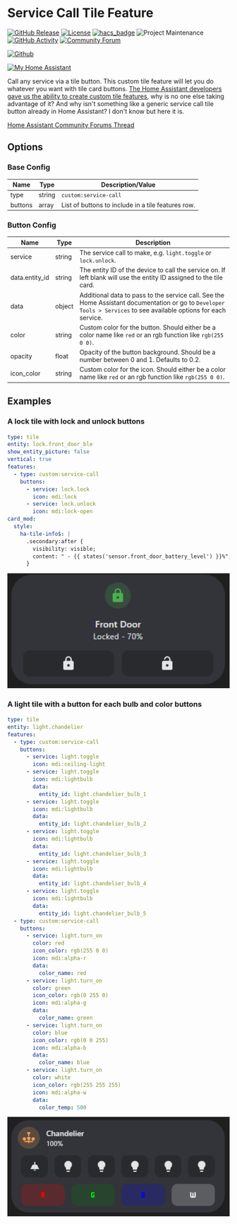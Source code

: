 # Service Call Tile Feature

[![GitHub Release][releases-shield]][releases]
[![License][license-shield]](LICENSE.md)
[![hacs_badge](https://img.shields.io/badge/HACS-Custom-orange.svg?style=for-the-badge)](https://github.com/custom-components/hacs)
![Project Maintenance][maintenance-shield]
[![GitHub Activity][last-commit-shield]][commits]
[![Community Forum][forum-shield]][forum]

[![Github][github]][github]

[![My Home Assistant](https://my.home-assistant.io/badges/hacs_repository.svg)](https://my.home-assistant.io/redirect/hacs_repository/?repository=service-call-tile-feature&owner=Nerwyn&category=Plugin)

Call any service via a tile button. This custom tile feature will let you do whatever you want with tile card buttons. [The Home Assistant developers gave us the ability to create custom tile features](https://developers.home-assistant.io/docs/frontend/custom-ui/custom-card/#tile-features), why is no one else taking advantage of it? And why isn't something like a generic service call tile button already in Home Assistant? I don't know but here it is.

[Home Assistant Community Forums Thread](https://community.home-assistant.io/t/service-call-button-tile-feature/620724)

## Options

### Base Config

| Name    | Type   | Description/Value                                  |
| ------- | ------ | -------------------------------------------------- |
| type    | string | `custom:service-call`                              |
| buttons | array  | List of buttons to include in a tile features row. |

### Button Config

| Name           | Type   | Description                                                                                                                                                        |
| -------------- | ------ | ------------------------------------------------------------------------------------------------------------------------------------------------------------------ |
| service        | string | The service call to make, e.g. `light.toggle` or `lock.unlock`.                                                                                                    |
| data.entity_id | string | The entity ID of the device to call the service on. If left blank will use the entity ID assigned to the tile card.                                                |
| data           | object | Additional data to pass to the service call. See the Home Assistant documentation or go to `Developer Tools > Services` to see available options for each service. |
| color          | string | Custom color for the button. Should either be a color name like `red` or an rgb function like `rgb(255 0 0)`.                                                      |
| opacity        | float  | Opacity of the button background. Should be a number between 0 and 1. Defaults to 0.2.                                                                             |
| icon_color     | string | Custom color for the icon. Should either be a color name like `red` or an rgb function like `rgb(255 0 0)`.                                                        |

## Examples

### A lock tile with lock and unlock buttons

```yaml
type: tile
entity: lock.front_door_ble
show_entity_picture: false
vertical: true
features:
  - type: custom:service-call
    buttons:
      - service: lock.lock
        icon: mdi:lock
      - service: lock.unlock
        icon: mdi:lock-open
card_mod:
  style:
    ha-tile-info$: |
      .secondary:after {
        visibility: visible;
        content: " - {{ states('sensor.front_door_battery_level') }}%";
      }
```

<img src="assets/lock_tile.png" alt="guide" width="600"/>

### A light tile with a button for each bulb and color buttons

```yaml
type: tile
entity: light.chandelier
features:
  - type: custom:service-call
    buttons:
      - service: light.toggle
        icon: mdi:ceiling-light
      - service: light.toggle
        icon: mdi:lightbulb
        data:
          entity_id: light.chandelier_bulb_1
      - service: light.toggle
        icon: mdi:lightbulb
        data:
          entity_id: light.chandelier_bulb_2
      - service: light.toggle
        icon: mdi:lightbulb
        data:
          entity_id: light.chandelier_bulb_3
      - service: light.toggle
        icon: mdi:lightbulb
        data:
          entity_id: light.chandelier_bulb_4
      - service: light.toggle
        icon: mdi:lightbulb
        data:
          entity_id: light.chandelier_bulb_5
  - type: custom:service-call
    buttons:
      - service: light.turn_on
        color: red
        icon_color: rgb(255 0 0)
        icon: mdi:alpha-r
        data:
          color_name: red
      - service: light.turn_on
        color: green
        icon_color: rgb(0 255 0)
        icon: mdi:alpha-g
        data:
          color_name: green
      - service: light.turn_on
        color: blue
        icon_color: rgb(0 0 255)
        icon: mdi:alpha-b
        data:
          color_name: blue
      - service: light.turn_on
        color: white
        icon_color: rgb(255 255 255)
        icon: mdi:alpha-w
        data:
          color_temp: 500
```

<img src="assets/light_tile.png" alt="guide" width="600"/>

[last-commit-shield]: https://img.shields.io/github/last-commit/Nerwyn/service-call-tile-feature?style=for-the-badge
[commits]: https://github.com/Nerwyn/service-call-tile-feature/commits/main
[forum-shield]: https://img.shields.io/badge/community-forum-brightgreen.svg?style=for-the-badge
[forum]: https://community.home-assistant.io/t/service-call-button-tile-feature/620724
[license-shield]: https://img.shields.io/github/license/Nerwyn/service-call-tile-feature.svg?style=for-the-badge
[maintenance-shield]: https://img.shields.io/badge/maintainer-Nerwyn-blue.svg?style=for-the-badge
[releases-shield]: https://img.shields.io/github/release/Nerwyn/service-call-tile-feature.svg?style=for-the-badge
[releases]: https://github.com/nerwyn/service-call-tile-feature/releases
[github]: https://img.shields.io/github/followers/Nerwyn.svg?style=social
